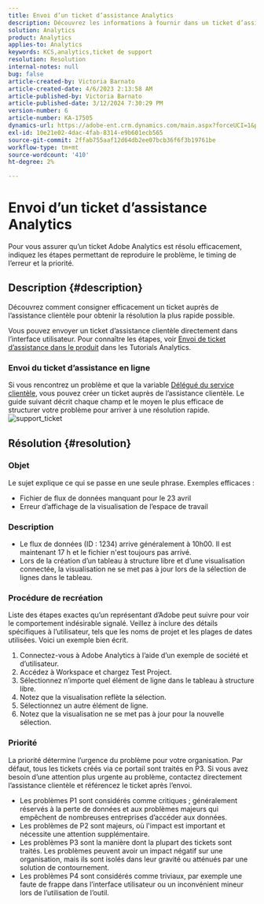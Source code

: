 ```yaml
---
title: Envoi d’un ticket d’assistance Analytics
description: Découvrez les informations à fournir dans un ticket d’assistance Analytics pour une résolution efficace.
solution: Analytics
product: Analytics
applies-to: Analytics
keywords: KCS,analytics,ticket de support
resolution: Resolution
internal-notes: null
bug: false
article-created-by: Victoria Barnato
article-created-date: 4/6/2023 2:13:58 AM
article-published-by: Victoria Barnato
article-published-date: 3/12/2024 7:30:29 PM
version-number: 6
article-number: KA-17505
dynamics-url: https://adobe-ent.crm.dynamics.com/main.aspx?forceUCI=1&pagetype=entityrecord&etn=knowledgearticle&id=648fd6aa-20d4-ed11-a7c7-6045bd006295
exl-id: 10e21e02-4dac-4fab-8314-e9b601ecb565
source-git-commit: 2ffab755aaf12d64db2ee07bcb36f6f3b19761be
workflow-type: tm+mt
source-wordcount: '410'
ht-degree: 2%

---
```


# Envoi d’un ticket d’assistance Analytics


Pour vous assurer qu’un ticket Adobe Analytics est résolu efficacement, indiquez les étapes permettant de reproduire le problème, le timing de l’erreur et la priorité.

## Description {#description}


Découvrez comment consigner efficacement un ticket auprès de l’assistance clientèle pour obtenir la résolution la plus rapide possible.

Vous pouvez envoyer un ticket d’assistance clientèle directement dans l’interface utilisateur. Pour connaître les étapes, voir [Envoi de ticket d’assistance dans le produit](https://experienceleague.adobe.com/docs/analytics-learn/tutorials/intro-to-analytics/getting-help/in-product-support-ticket-submission.html) dans les Tutorials Analytics.

### Envoi du ticket d’assistance en ligne

Si vous rencontrez un problème et que la variable [Délégué du service clientèle](https://helpx.adobe.com/fr/experience-cloud/supported-users.html), vous pouvez créer un ticket auprès de l’assistance clientèle. Le guide suivant décrit chaque champ et le moyen le plus efficace de structurer votre problème pour arriver à une résolution rapide.
![support_ticket](https://helpx.adobe.com/content/dam/help/en/analytics/kb/submitting-an-analytics-support-ticket/jcr:content/main-pars/image/support_ticket.png "support_ticket")

## Résolution {#resolution}


### Objet

Le sujet explique ce qui se passe en une seule phrase. Exemples efficaces :

- Fichier de flux de données manquant pour le 23 avril
- Erreur d’affichage de la visualisation de l’espace de travail


### Description

- Le flux de données (ID : 1234) arrive généralement à 10h00. Il est maintenant 17 h et le fichier n&#39;est toujours pas arrivé.
- Lors de la création d’un tableau à structure libre et d’une visualisation connectée, la visualisation ne se met pas à jour lors de la sélection de lignes dans le tableau.


### Procédure de recréation

Liste des étapes exactes qu’un représentant d’Adobe peut suivre pour voir le comportement indésirable signalé. Veillez à inclure des détails spécifiques à l’utilisateur, tels que les noms de projet et les plages de dates utilisées. Voici un exemple bien écrit.

1. Connectez-vous à Adobe Analytics à l’aide d’un exemple de société et d’utilisateur.
2. Accédez à Workspace et chargez Test Project.
3. Sélectionnez n’importe quel élément de ligne dans le tableau à structure libre.
4. Notez que la visualisation reflète la sélection.
5. Sélectionnez un autre élément de ligne.
6. Notez que la visualisation ne se met pas à jour pour la nouvelle sélection.


### Priorité

La priorité détermine l’urgence du problème pour votre organisation. Par défaut, tous les tickets créés via ce portail sont traités en P3. Si vous avez besoin d’une attention plus urgente au problème, contactez directement l’assistance clientèle et référencez le ticket après l’envoi.

- Les problèmes P1 sont considérés comme critiques ; généralement réservés à la perte de données et aux problèmes majeurs qui empêchent de nombreuses entreprises d’accéder aux données.
- Les problèmes de P2 sont majeurs, où l&#39;impact est important et nécessite une attention supplémentaire.
- Les problèmes P3 sont la manière dont la plupart des tickets sont traités. Les problèmes peuvent avoir un impact négatif sur une organisation, mais ils sont isolés dans leur gravité ou atténués par une solution de contournement.
- Les problèmes P4 sont considérés comme triviaux, par exemple une faute de frappe dans l’interface utilisateur ou un inconvénient mineur lors de l’utilisation de l’outil.

<br>
